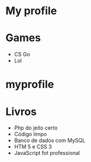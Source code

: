 # My profile

# Games
 * CS Go
 * Lol
# myprofile

# Livros

* Php do jeito certo
* Código limpo
* Banco de dados com MySQL
* HTM 5 e CSS 3
* JavaScript fot professional